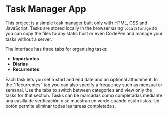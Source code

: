 # Task Manager App

This project is a simple task manager built only with HTML, CSS and JavaScript.
Tasks are stored locally in the browser using `localStorage` so you can copy the
files to any static host or even CodePen and manage your tasks without a server.

The interface has three tabs for organising tasks:

* **Importantes**
* **Diarias**
* **Recurrentes**

Each task lets you set a start and end date and an optional attachment. In the
"Recurrentes" tab you can also specify a frequency such as mensual or semanal.
Use the tabs to switch between categories and view only the tasks for that
section. Tasks can be marcadas como completadas mediante una casilla de
verificación y se muestran en verde cuando están listas. Un botón permite
eliminar todas las tareas completadas.

